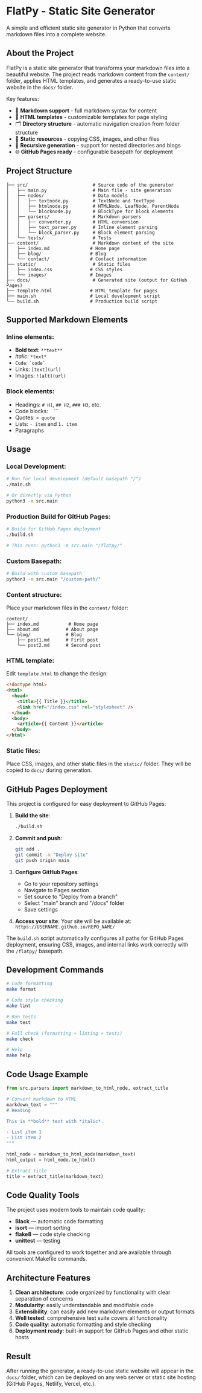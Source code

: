 # FlatPy - Static Site Generator

A simple and efficient static site generator in Python that converts markdown files into a complete website.

## About the Project

FlatPy is a static site generator that transforms your markdown files into a beautiful website. The project reads markdown content from the `content/` folder, applies HTML templates, and generates a ready-to-use static website in the `docs/` folder.

Key features:
- 📝 **Markdown support** - full markdown syntax for content
- 🎨 **HTML templates** - customizable templates for page styling
- 🗂️ **Directory structure** - automatic navigation creation from folder structure
- 📱 **Static resources** - copying CSS, images, and other files
- 🔄 **Recursive generation** - support for nested directories and blogs
- 🌐 **GitHub Pages ready** - configurable basepath for deployment

## Project Structure

```
├── src/                        # Source code of the generator
│   ├── main.py                 # Main file - site generation
│   ├── nodes/                  # Data models
│   │   ├── textnode.py         # TextNode and TextType
│   │   ├── htmlnode.py         # HTMLNode, LeafNode, ParentNode
│   │   └── blocknode.py        # BlockType for block elements
│   ├── parsers/                # Markdown parsers
│   │   ├── converter.py        # HTML conversion
│   │   ├── text_parser.py      # Inline element parsing
│   │   └── block_parser.py     # Block element parsing
│   └── tests/                  # Tests
├── content/                    # Markdown content of the site
│   ├── index.md               # Home page
│   ├── blog/                  # Blog
│   └── contact/               # Contact information
├── static/                     # Static files
│   ├── index.css              # CSS styles
│   └── images/                # Images
├── docs/                       # Generated site (output for GitHub Pages)
├── template.html              # HTML template for pages
├── main.sh                    # Local development script
└── build.sh                   # Production build script
```

## Supported Markdown Elements

### Inline elements:
- **Bold text**: `**text**`
- *Italic*: `*text*`
- `Code`: `` `code` ``
- Links: `[text](url)`
- Images: `![alt](url)`

### Block elements:
- Headings: `# H1`, `## H2`, `### H3`, etc.
- Code blocks: ``` ``` ```
- Quotes: `> quote`
- Lists: `- item` and `1. item`
- Paragraphs

## Usage

### Local Development:
```bash
# Run for local development (default basepath "/")
./main.sh

# Or directly via Python
python3 -m src.main
```

### Production Build for GitHub Pages:
```bash
# Build for GitHub Pages deployment
./build.sh

# This runs: python3 -m src.main "/flatpy/"
```

### Custom Basepath:
```bash
# Build with custom basepath
python3 -m src.main "/custom-path/"
```

### Content structure:
Place your markdown files in the `content/` folder:
```
content/
├── index.md           # Home page
├── about.md          # About page
└── blog/             # Blog
    ├── post1.md      # First post
    └── post2.md      # Second post
```

### HTML template:
Edit `template.html` to change the design:
```html
<!doctype html>
<html>
  <head>
    <title>{{ Title }}</title>
    <link href="/index.css" rel="stylesheet" />
  </head>
  <body>
    <article>{{ Content }}</article>
  </body>
</html>
```

### Static files:
Place CSS, images, and other static files in the `static/` folder. They will be copied to `docs/` during generation.

## GitHub Pages Deployment

This project is configured for easy deployment to GitHub Pages:

1. **Build the site**:
   ```bash
   ./build.sh
   ```

2. **Commit and push**:
   ```bash
   git add .
   git commit -m "Deploy site"
   git push origin main
   ```

3. **Configure GitHub Pages**:
   - Go to your repository settings
   - Navigate to Pages section
   - Set source to "Deploy from a branch"
   - Select "main" branch and "/docs" folder
   - Save settings

4. **Access your site**:
   Your site will be available at: `https://USERNAME.github.io/REPO_NAME/`

The `build.sh` script automatically configures all paths for GitHub Pages deployment, ensuring CSS, images, and internal links work correctly with the `/flatpy/` basepath.

## Development Commands

```bash
# Code formatting
make format

# Code style checking
make lint

# Run tests
make test

# Full check (formatting + linting + tests)
make check

# Help
make help
```

## Code Usage Example

```python
from src.parsers import markdown_to_html_node, extract_title

# Convert markdown to HTML
markdown_text = """
# Heading

This is **bold** text with *italic*.

- List item 1
- List item 2
"""

html_node = markdown_to_html_node(markdown_text)
html_output = html_node.to_html()

# Extract title
title = extract_title(markdown_text)
```

## Code Quality Tools

The project uses modern tools to maintain code quality:

- **Black** — automatic code formatting
- **isort** — import sorting
- **flake8** — code style checking
- **unittest** — testing

All tools are configured to work together and are available through convenient Makefile commands.

## Architecture Features

1. **Clean architecture**: code organized by functionality with clear separation of concerns
2. **Modularity**: easily understandable and modifiable code
3. **Extensibility**: can easily add new markdown elements or output formats
4. **Well tested**: comprehensive test suite covers all functionality
5. **Code quality**: automatic formatting and style checking
6. **Deployment ready**: built-in support for GitHub Pages and other static hosts

## Result

After running the generator, a ready-to-use static website will appear in the `docs/` folder, which can be deployed on any web server or static site hosting (GitHub Pages, Netlify, Vercel, etc.).
